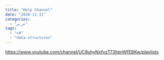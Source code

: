```yaml
---
title: "Help Channel"
date: "2020-11-11"
categories:
  - "عربي"
tags:
  - "c#"
  - "data-structures"
---
```


https://www.youtube.com/channel/UC8uhyNxfvzT73ltenWfEBKw/playlists
